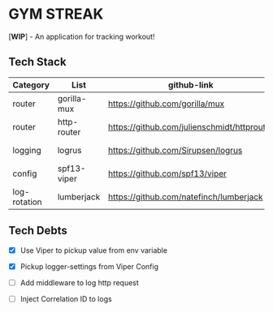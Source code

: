 # GYM STREAK
[**WIP**] - An application for tracking workout!

## Tech Stack

| Category     | List        | github-link                                 | links | go command                                    |
|--------------|-------------|---------------------------------------------|-------|-----------------------------------------------|
| router       | gorilla-mux | https://github.com/gorilla/mux              | -     | go get -u github.com/gorilla/mux              |
| router       | http-router | https://github.com/julienschmidt/httprouter | -     | go get -u github.com/julienschmidt/httprouter |
| logging      | logrus      | https://github.com/Sirupsen/logrus          | -     | go get -u github.com/sirupsen/logrus          |
| config       | spf13-viper | https://github.com/spf13/viper              | -     | go get github.com/spf13/viper                 |
| log-rotation | lumberjack  | https://github.com/natefinch/lumberjack     | -     |                                               |


## Tech Debts
- [x] Use Viper to pickup value from env variable 
- [x] Pickup logger-settings from Viper Config
- [ ] Add middleware to log http request
- [ ] Inject Correlation ID to logs

